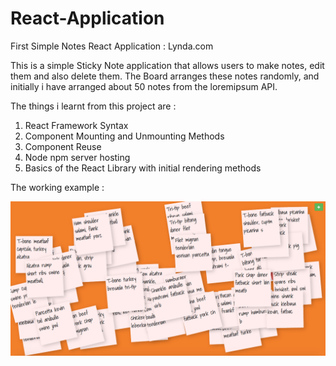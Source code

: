 # React-Application
First Simple Notes React Application : Lynda.com

This is a simple Sticky Note application that allows users to make notes, edit them and also delete them. 
The Board arranges these notes randomly, and initially i have arranged about 50 notes from the loremipsum API.

The things i learnt from this project are : 
1. React Framework Syntax
2. Component Mounting and Unmounting Methods
3. Component Reuse
4. Node npm server hosting
5. Basics of the React Library with initial rendering methods
 
The working example : 

![Alt text](/Sample%20/1.png)

